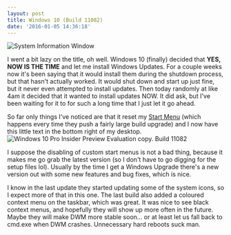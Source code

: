 ```yaml
---
layout: post
title: Windows 10 (Build 11082)
date: '2016-01-05 14:36:18'
---
```


![System Information Window](http://i.imgur.com/m3aGGbr.png)

I went a bit lazy on the title, oh well. Windows 10 (finally) decided that **YES, NOW IS THE TIME** and let me install Windows Updates. For a couple weeks now it's been saying that it would install them during the shutdown process, but that hasn't actually worked. It would shut down and start up just fine, but it never even attempted to install updates. Then today randomly at like 4am it decided that it wanted to install updates NOW. It did ask, but I've been waiting for it to for such a long time that I just let it go ahead.

So far only things I've noticed are that it reset my [Start Menu](http://startisback.com) (which happens every time they push a fairly large build upgrade) and I now have this little text in the bottom right of my desktop. ![Windows 10 Pro Insider Preview Evaluation copy. Build 11082](http://i.imgur.com/9F4ZFFP.png)

I suppose the disabling of custom start menus is not a bad thing, because it makes me go grab the latest version (so I don't have to go digging for the setup files lol). Usually by the time I get a Windows Upgrade there's a new version out with some new features and bug fixes, which is nice.

I know in the last update they started updating some of the system icons, so I expect more of that in this one. The last build also added a coloured context menu on the taskbar, which was great. It was nice to see black context menus, and hopefully they will show up more often in the future. Maybe they will make DWM more stable soon... or at least let us fall back to cmd.exe when DWM crashes. Unnecessary hard reboots suck man.

